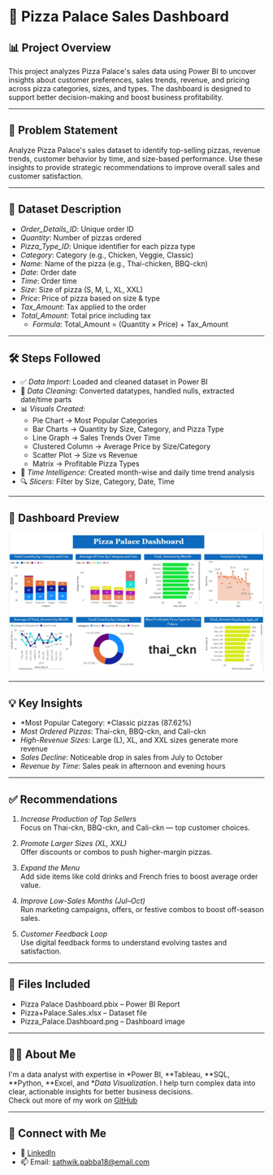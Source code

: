 # 🍕 Pizza Palace Sales Dashboard

## 📊 Project Overview

This project analyzes Pizza Palace's sales data using Power BI to uncover insights about customer preferences, sales trends, revenue, and pricing across pizza categories, sizes, and types. The dashboard is designed to support better decision-making and boost business profitability.

---

## 🧩 Problem Statement

Analyze Pizza Palace's sales dataset to identify top-selling pizzas, revenue trends, customer behavior by time, and size-based performance. Use these insights to provide strategic recommendations to improve overall sales and customer satisfaction.

---

## 📁 Dataset Description

- *Order_Details_ID*: Unique order ID  
- *Quantity*: Number of pizzas ordered  
- *Pizza_Type_ID*: Unique identifier for each pizza type  
- *Category*: Category (e.g., Chicken, Veggie, Classic)  
- *Name*: Name of the pizza (e.g., Thai-chicken, BBQ-ckn)  
- *Date*: Order date  
- *Time*: Order time  
- *Size*: Size of pizza (S, M, L, XL, XXL)  
- *Price*: Price of pizza based on size & type  
- *Tax_Amount*: Tax applied to the order  
- *Total_Amount*: Total price including tax  
  - *Formula*: Total_Amount = (Quantity × Price) + Tax_Amount

---

## 🛠 Steps Followed

- ✅ *Data Import*: Loaded and cleaned dataset in Power BI  
- 🧹 *Data Cleaning*: Converted datatypes, handled nulls, extracted date/time parts  
- 📊 *Visuals Created*:
  - Pie Chart → Most Popular Categories  
  - Bar Charts → Quantity by Size, Category, and Pizza Type  
  - Line Graph → Sales Trends Over Time  
  - Clustered Column → Average Price by Size/Category  
  - Scatter Plot → Size vs Revenue  
  - Matrix → Profitable Pizza Types  
- 🔄 *Time Intelligence*: Created month-wise and daily time trend analysis  
- 🔍 *Slicers*: Filter by Size, Category, Date, Time  

---

## 📸 Dashboard Preview

![Pizza Palace Dashboard](https://github.com/pabbasathwik/Pizza-Palace-Dashboard/blob/main/Pizza%20Palace.Dashboard.jpg)

---

## 💡 Key Insights

- *Most Popular Category: *Classic pizzas (87.62%)  
- *Most Ordered Pizzas*: Thai-ckn, BBQ-ckn, and Cali-ckn  
- *High-Revenue Sizes*: Large (L), XL, and XXL sizes generate more revenue  
- *Sales Decline*: Noticeable drop in sales from July to October  
- *Revenue by Time*: Sales peak in afternoon and evening hours  

---

## ✅ Recommendations

1. *Increase Production of Top Sellers*  
   Focus on Thai-ckn, BBQ-ckn, and Cali-ckn — top customer choices.

2. *Promote Larger Sizes (XL, XXL)*  
   Offer discounts or combos to push higher-margin pizzas.

3. *Expand the Menu*  
   Add side items like cold drinks and French fries to boost average order value.

4. *Improve Low-Sales Months (Jul–Oct)*  
   Run marketing campaigns, offers, or festive combos to boost off-season sales.

5. *Customer Feedback Loop*  
   Use digital feedback forms to understand evolving tastes and satisfaction.

---

## 📁 Files Included

- Pizza Palace Dashboard.pbix – Power BI Report  
- Pizza+Palace.Sales.xlsx – Dataset file  
- Pizza_Palace.Dashboard.png – Dashboard image  

---

## 🙋‍♂ About Me

I'm a data analyst with expertise in *Power BI, **Tableau, **SQL, **Python, **Excel, and **Data Visualization*. I help turn complex data into clear, actionable insights for better business decisions.  
Check out more of my work on [GitHub](https://github.com/pabbasathwik)

---

## 🔗 Connect with Me

- 💼 [LinkedIn](https://linkedin.com/in/sathwikpabba)  
- 📫 Email: sathwik.pabba18@email.com
